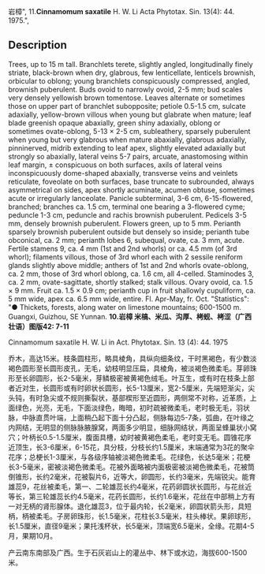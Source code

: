 岩樟",
11.**Cinnamomum saxatile** H. W. Li Acta Phytotax. Sin. 13(4): 44. 1975.",

## Description
Trees, up to 15 m tall. Branchlets terete, slightly angled, longitudinally finely striate, black-brown when dry, glabrous, few lenticellate, lenticels brownish, orbicular to oblong; young branchlets conspicuously compressed, angled, brownish puberulent. Buds ovoid to narrowly ovoid, 2-5 mm; bud scales very densely yellowish brown tomentose. Leaves alternate or sometimes those on upper part of branchlet subopposite; petiole 0.5-1.5 cm, sulcate adaxially, yellow-brown villous when young but glabrate when mature; leaf blade greenish opaque abaxially, green shiny adaxially, oblong or sometimes ovate-oblong, 5-13 × 2-5 cm, subleathery, sparsely puberulent when young but very glabrous when mature abaxially, glabrous adaxially, pinninerved, midrib extending to leaf apex, slightly elevated adaxially but strongly so abaxially, lateral veins 5-7 pairs, arcuate, anastomosing within leaf margin, ± conspicuous on both surfaces, axils of lateral veins inconspicuously dome-shaped abaxially, transverse veins and veinlets reticulate, foveolate on both surfaces, base truncate to subrounded, always asymmetrical on sides, apex shortly acuminate, acumen obtuse, sometimes acute or irregularly lanceolate. Panicle subterminal, 3-6 cm, 6-15-flowered, branched; branches ca. 1.5 cm, terminal one bearing a 3-flowered cyme; peduncle 1-3 cm, peduncle and rachis brownish puberulent. Pedicels 3-5 mm, densely brownish puberulent. Flowers green, up to 5 mm. Perianth sparsely brownish puberulent outside but densely so inside; perianth tube obconical, ca. 2 mm; perianth lobes 6, subequal, ovate, ca. 3 mm, acute. Fertile stamens 9, ca. 4 mm (1st and 2nd whorls) or ca. 4.5 mm (of 3rd whorl); filaments villous, those of 3rd whorl each with 2 sessile reniform glands slightly above middle; anthers of 1st and 2nd whorls ovate-oblong, ca. 2 mm, those of 3rd whorl oblong, ca. 1.6 cm, all 4-celled. Staminodes 3, ca. 2 mm, ovate-sagittate, shortly stalked; stalk villous. Ovary ovoid, ca. 1.5 × 9 mm. Fruit ca. 1.5 × 0.9 cm; perianth cup in fruit shallowly cupuliform, ca. 5 mm wide, apex ca. 6.5 mm wide, entire. Fl. Apr-May, fr. Oct.
  "Statistics": "● Thickets, forests, along water on limestone mountains; 600-1500 m. Guangxi, Guizhou, SE Yunnan.
**10.岩樟 米槁、米瓜、沟厚、栲蚬、栲涩（广西壮语）图版42: 7-11**

Cinnamomum saxatile H. W. Li in Act. Phytotax. Sin. 13 (4): 44. 1975

乔木，高达15米。枝条圆柱形，略具棱角，具纵向细条纹，干时黑褐色，有少数淡褐色圆形至长圆形皮孔，无毛，幼枝明显压扁，具棱角，被淡褐色微柔毛。芽卵珠形至长卵圆形，长2-5毫米，芽鳞极密被黄褐色绒毛。叶互生，或有时在枝条上部者近对生，长圆形或有时卵状长圆形，长5-13厘米，宽2-5厘米，先端短渐尖，尖头钝，有时急尖或不规则撕裂状，基部楔形至近圆形，两侧常不对称，近革质，上面绿色，光亮，无毛，下面淡绿色，晦暗，初时疏被微柔毛，老时极无毛，羽状脉，中脉直贯叶端，上面稍凸起下面十分凸起，侧脉每边5-7条，弧曲，在叶缘之内网结，无明显的侧脉脉腋腺窝，两面多少明显，细脉网结状，两面呈蜂巢状小窝穴；叶柄长0.5-1.5厘米，腹面具槽，幼时被黄褐色柔毛，老时变无毛。圆锥花序近顶生，长3-6厘米，6-15花，具分枝，分枝长约1.5厘米，末端通常为3花的聚伞花序；总梗长1-3厘米，与各级序轴被淡褐色微柔毛。花绿色，长达5毫米；花梗长3-5毫米，密被淡褐色微柔毛。花被外面略被内面极密被淡褐色微柔毛，花被筒倒锥形，长约2毫米，花被裂片6，近等大，卵圆形，长约3毫米，先端锐尖。能育雄蕊9，花丝被柔毛，第一、二轮雄蕊长约4毫米，花药卵圆状长圆形，与花丝近等长，第三轮雄蕊长约4.5毫米，花药长圆形，长约1.6毫米，花丝在中部稍上方有一对无柄的肾形腺体。退化雄蕊3，位于最内轮，长2毫米，卵圆状箭头形，具短柄，柄被柔毛。子房卵珠形，长1.5毫米，花柱长3.5毫米，柱头棒状。果卵球形，长1.5厘米，直径9毫米；果托浅杯状，长5毫米，顶端宽6.5毫米，全缘。花期4-5月，果期10月。

产云南东南部及广西。生于石灰岩山上的灌丛中、林下或水边，海拔600-1500米。
